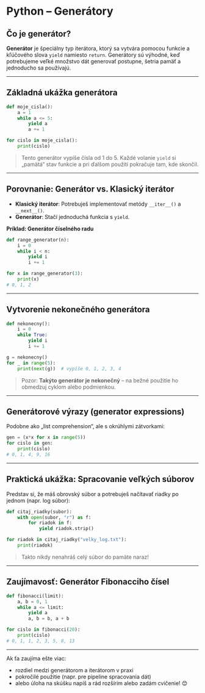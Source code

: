 # Python – Generátory

## Čo je generátor?

**Generátor** je špeciálny typ iterátora, ktorý sa vytvára pomocou funkcie a kľúčového slova `yield` namiesto `return`.
Generátory sú výhodné, keď potrebujeme veľké množstvo dát generovať postupne, šetria pamäť a jednoducho sa používajú.

---

## Základná ukážka generátora

```python
def moje_cisla():
    a = 1
    while a <= 5:
        yield a
        a += 1

for cislo in moje_cisla():
    print(cislo)
```

> Tento generátor vypíše čísla od 1 do 5.
> Každé volanie `yield` si „pamätá“ stav funkcie a pri ďalšom použití pokračuje tam, kde skončil.

---

## Porovnanie: Generátor vs. Klasický iterátor

* **Klasický iterátor**: Potrebuješ implementovať metódy `__iter__()` a `__next__()`.
* **Generátor**: Stačí jednoduchá funkcia s `yield`.

**Príklad: Generátor číselného radu**

```python
def range_generator(n):
    i = 0
    while i < n:
        yield i
        i += 1

for x in range_generator(3):
    print(x)
# 0, 1, 2
```

---

## Vytvorenie nekonečného generátora

```python
def nekonecny():
    i = 0
    while True:
        yield i
        i += 1

g = nekonecny()
for _ in range(5):
    print(next(g))  # vypíše 0, 1, 2, 3, 4
```

> Pozor: **Takýto generátor je nekonečný** – na bežné použitie ho obmedzuj cyklom alebo podmienkou.

---

## Generátorové výrazy (generator expressions)

Podobne ako „list comprehension“, ale s okrúhlymi zátvorkami:

```python
gen = (x*x for x in range(5))
for cislo in gen:
    print(cislo)
# 0, 1, 4, 9, 16
```

---

## Praktická ukážka: Spracovanie veľkých súborov

Predstav si, že máš obrovský súbor a potrebuješ načítavať riadky po jednom (napr. log súbor):

```python
def citaj_riadky(subor):
    with open(subor, "r") as f:
        for riadok in f:
            yield riadok.strip()

for riadok in citaj_riadky("velky_log.txt"):
    print(riadok)
```

> Takto nikdy nenahráš celý súbor do pamäte naraz!

---

## Zaujímavosť: Generátor Fibonacciho čísel

```python
def fibonacci(limit):
    a, b = 0, 1
    while a <= limit:
        yield a
        a, b = b, a + b

for cislo in fibonacci(20):
    print(cislo)
# 0, 1, 1, 2, 3, 5, 8, 13
```

---

Ak ťa zaujíma ešte viac:

* rozdiel medzi generátorom a iterátorom v praxi
* pokročilé použitie (napr. pre pipeline spracovania dát)
* alebo úloha na skúšku
  napíš a rád rozšírim alebo zadám cvičenie! 😊
